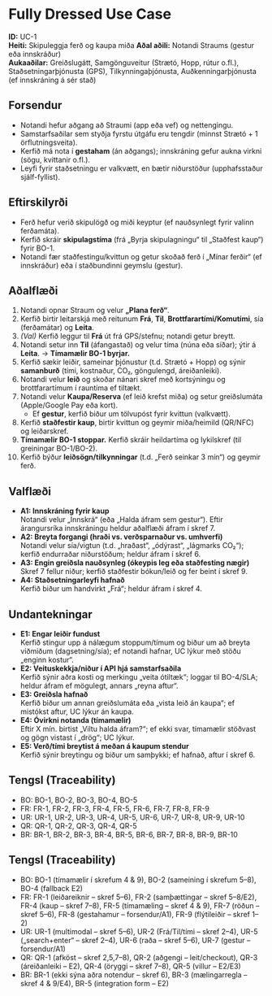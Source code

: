 # Fully Dressed Use Case

**ID:** UC-1  
**Heiti:** Skipuleggja ferð og kaupa miða 
**Aðal aðili:** Notandi Straums (gestur eða innskráður)  
**Aukaaðilar:** Greiðslugátt, Samgönguveitur (Strætó, Hopp, rútur o.fl.), Staðsetningarþjónusta (GPS), Tilkynningaþjónusta, Auðkenningarþjónusta (ef innskráning á sér stað)

## Forsendur
- Notandi hefur aðgang að Straumi (app eða vef) og nettengingu.
- Samstarfsaðilar sem styðja fyrstu útgáfu eru tengdir (minnst Strætó + 1 örflutningsveita).
- Kerfið má nota í **gestaham** (án aðgangs); innskráning gefur aukna virkni (sögu, kvittanir o.fl.).
- Leyfi fyrir staðsetningu er valkvætt, en bætir niðurstöður (upphafsstaður sjálf-fyllist).

## Eftirskilyrði
- Ferð hefur verið skipulögð og miði keyptur (ef nauðsynlegt fyrir valinn ferðamáta).
- Kerfið skráir **skipulagstíma** (frá „Byrja skipulagningu“ til „Staðfest kaup“) fyrir BO-1.
- Notandi fær staðfestingu/kvittun og getur skoðað ferð í „Mínar ferðir“ (ef innskráður) eða í staðbundinni geymslu (gestur).

## Aðalflæði
1. Notandi opnar Straum og velur **„Plana ferð“**.
2. Kerfið birtir leitarskjá með reitunum **Frá**, **Til**, **Brottfarartími/Komutími**, sía (ferðamátar) og **Leita**.
3. *(Val)* Kerfið leggur til **Frá** út frá GPS/stefnu; notandi getur breytt.
4. Notandi setur inn **Til** (áfangastað) og velur tíma (núna eða síðar); ýtir á **Leita**. → **Tímamælir BO-1 byrjar.**
5. Kerfið sækir leiðir, sameinar þjónustur (t.d. Strætó + Hopp) og sýnir **samanburð** (tími, kostnaður, CO₂, göngulengd, áreiðanleiki).
6. Notandi velur **leið** og skoðar nánari skref með kortsýningu og brottfarartímum í rauntíma ef tiltækt.
7. Notandi velur **Kaupa/Reserva** (ef leið krefst miða) og setur greiðslumáta (Apple/Google Pay eða kort).  
   - Ef **gestur**, kerfið biður um tölvupóst fyrir kvittun (valkvætt).
8. Kerfið **staðfestir kaup**, birtir kvittun og geymir miða/heimild (QR/NFC) og leiðarskref.
9. **Tímamælir BO-1 stoppar.** Kerfið skráir heildartíma og lykilskref (til greiningar BO-1/BO-2).
10. Kerfið býður **leiðsögn/tilkynningar** (t.d. „Ferð seinkar 3 mín“) og geymir ferð.

## Valflæði
- **A1: Innskráning fyrir kaup**  
  Notandi velur „Innskrá“ (eða „Halda áfram sem gestur“). Eftir árangursríka innskráningu heldur aðalflæði áfram í skref 7.
- **A2: Breyta forgangi (hraði vs. verðsparnaður vs. umhverfi)**  
  Notandi velur sía/vigtun (t.d. „hraðast“, „ódýrast“, „lágmarks CO₂“); kerfið endurraðar niðurstöðum; heldur áfram í skref 6.
- **A3: Engin greiðsla nauðsynleg (ókeypis leg eða staðfesting nægir)**  
  Skref 7 fellur niður; kerfið staðfestir bókun/leið og fer beint í skref 9.
- **A4: Staðsetningarleyfi hafnað**  
  Kerfið biður um handvirkt „Frá“; heldur áfram í skref 4.

## Undantekningar
- **E1: Engar leiðir fundust**  
  Kerfið stingur upp á nálægum stoppum/tímum og biður um að breyta viðmiðum (dagsetning/sía); ef notandi hafnar, UC lýkur með stöðu „enginn kostur“.
- **E2: Veituskekkja/niður í API hjá samstarfsaðila**  
  Kerfið sýnir aðra kosti og merkingu „veita ótiltæk“; loggar til BO-4/SLA; heldur áfram ef mögulegt, annars „reyna aftur“.
- **E3: Greiðsla hafnað**  
  Kerfið biður um annan greiðslumáta eða „vista leið án kaupa“; ef mistókst aftur, UC lýkur án kaupa.
- **E4: Óvirkni notanda (tímamælir)**  
  Eftir X mín. birtist „Viltu halda áfram?“; ef ekki svar, tímamælir stöðvast og gögn vistast í „drög“; UC lýkur.
- **E5: Verð/tími breytist á meðan á kaupum stendur**  
  Kerfið sýnir breytingu og biður um samþykki; ef hafnað, aftur í skref 6.

## Tengsl (Traceability)
- BO: BO-1, BO-2, BO-3, BO-4, BO-5
- FR: FR-1, FR-2, FR-3, FR-4, FR-5, FR-6, FR-7, FR-8, FR-9
- UR: UR-1, UR-2, UR-3, UR-4, UR-5, UR-6, UR-7, UR-8, UR-9, UR-10
- QR: QR-1, QR-2, QR-3, QR-4, QR-5
- BR: BR-1, BR-2, BR-3, BR-4, BR-5, BR-6, BR-7, BR-8, BR-9, BR-10


## Tengsl (Traceability)
- BO: BO-1 (tímamælir í skrefum 4 & 9), BO-2 (sameining í skrefum 5–8), BO-4 (fallback E2)
- FR: FR-1 (leiðareiknir – skref 5–6), FR-2 (samþættingar – skref 5–8/E2), FR-4 (kaup – skref 7–8), FR-5 (tímamæling – skref 4 & 9), FR-7 (röðun – skref 5–6), FR-8 (gestahamur – forsendur/A1), FR-9 (flýtileiðir – skref 1–2)
- UR: UR-1 (multimodal – skref 5–6), UR-2 (Frá/Til/tími – skref 2–4), UR-5 („search+enter“ – skref 2–4), UR-6 (raða – skref 5–6), UR-7 (gestur – forsendur/A1)
- QR: QR-1 (afköst – skref 2,5,7–8), QR-2 (aðgengi – leit/checkout), QR-3 (áreiðanleiki – E2), QR-4 (öryggi – skref 7–8), QR-5 (villur – E2/E3)
- BR: BR-1 (ekki sýna aðra notendur – skref 6), BR-3 (mælingarregla – skref 4 & 9/E4), BR-5 (integration form – E2)



